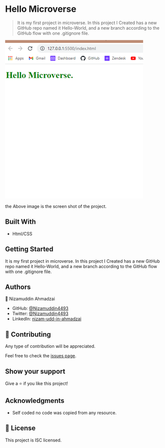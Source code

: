 # Hello Microverse

> It is my first project in microverse. In this project I Created has a new GitHub repo named it Hello-World, and a new branch according to the GitHub flow with one .gitignore file.

![screenshot](images/hello-Microverse.png)

the Above image is the screen shot of the project.

## Built With

- Html/CSS

## Getting Started

It is my first project in microverse. In this project I Created has a new GitHub repo named it Hello-World, and a new branch according to the GitHub flow with one .gitignore file.

## Authors

👤 Nizamuddin Ahmadzai

- GitHub: [@Nizamuddin4493](https://github.com/Nizamuddin4493)
- Twitter: [@Nizamuddin4493](https://twitter.com/Nizamuddin4493)
- LinkedIn: [nizam-udd-in-ahmadzai](https://www.linkedin.com/in/nizam-ud-din-ahmadzai-793269147/)

## 🤝 Contributing

Any type of contribution will be appreciated.

Feel free to check the [issues page](../../issues/).

## Show your support

Give a ⭐️ if you like this project!

## Acknowledgments

- Self coded no code was copied from any resource.

## 📝 License

This project is ISC licensed.
